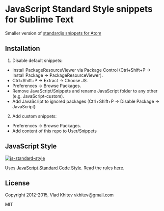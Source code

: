 # JavaScript Standard Style snippets for Sublime Text
Smaller version of [standardjs snippets for Atom](https://atom.io/packages/standardjs-snippets)

## Installation
1. Disable default snippets:
  * Install PackageResourceViewer via Package Control (Ctrl+Shift+P -> Install Package -> PackageResourceViewer).
  * Ctrl+Shift+P -> Extract -> Choose JS.
  * Preferences -> Browse Packages.
  * Remove JavaScript/Snippets and rename JavaScript folder to any other (e.g. JavaScript-custom).
  * Add JavaScript to ignored packages (Ctrl+Shift+P -> Disable Package -> JavaScript)
2. Add custom snippets:
  * Preferences -> Browse Packages.
  * Add content of this repo to User/Snippets

JavaScript Style
----------------

[![js-standard-style](https://raw.githubusercontent.com/feross/standard/master/badge.png)](https://github.com/feross/standard)

Uses [JavaScript Standard Code Style](https://github.com/feross/standard). Read the rules [here](https://github.com/feross/standard#rules).


License
-------

Copyright 2012-2015, Vlad Khitev  <vkhitev@gmail.com>

MIT
